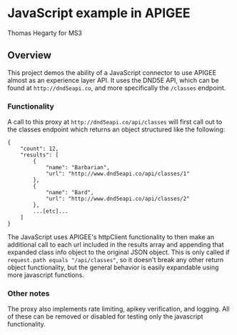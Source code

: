 # JavaScript example in APIGEE

Thomas Hegarty for MS3

## Overview

This project demos the ability of a JavaScript connector to use APIGEE almost as an experience layer API. It uses the DND5E API, which can be found at `http://dnd5eapi.co`, and more specifically the `/classes` endpoint.

### Functionality

A call to this proxy at `http://dnd5eapi.co/api/classes` will first call out to the classes endpoint which returns an object structured like the following: 

```
{
	"count": 12,
	"results": [
		{
			"name": "Barbarian",
			"url": "http://www.dnd5eapi.co/api/classes/1"
		},
		{
			"name": "Bard",
			"url": "http://www.dnd5eapi.co/api/classes/2"
		},
		...[etc]...
	]
}
```
The JavaScript uses APIGEE's httpClient functionality to then make an additional call to each url included in the results array and appending that expanded class info object to the original JSON object. This is only called if `request.path equals "/api/classes"`, so it doesn't break any other return object functionality, but the general behavior is easily expandable using more javascript functions.

### Other notes

The proxy also implements rate limiting, apikey verification, and logging. All of these can be removed or disabled for testing only the javascript functionality.
